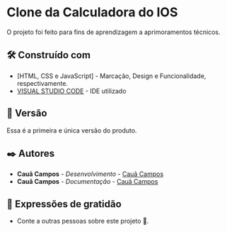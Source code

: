 # Clone da Calculadora do IOS
O projeto foi feito para fins de aprendizagem a aprimoramentos técnicos.

## 🛠️ Construído com

* [HTML, CSS e JavaScript] - Marcação, Design e Funcionalidade, respectivamente.
* [VISUAL STUDIO CODE](https://code.visualstudio.com/) - IDE utilizado

## 📌 Versão

Essa é a primeira e única versão do produto.

## ✒️ Autores

* **Cauã Campos** - *Desenvolvimento* - [Cauã Campos](https://github.com/c-Campos-ss)
* **Cauã Campos** - *Documentação* - [Cauã Campos](https://github.com/c-Campos-ss)

## 🎁 Expressões de gratidão

* Conte a outras pessoas sobre este projeto 📢.
